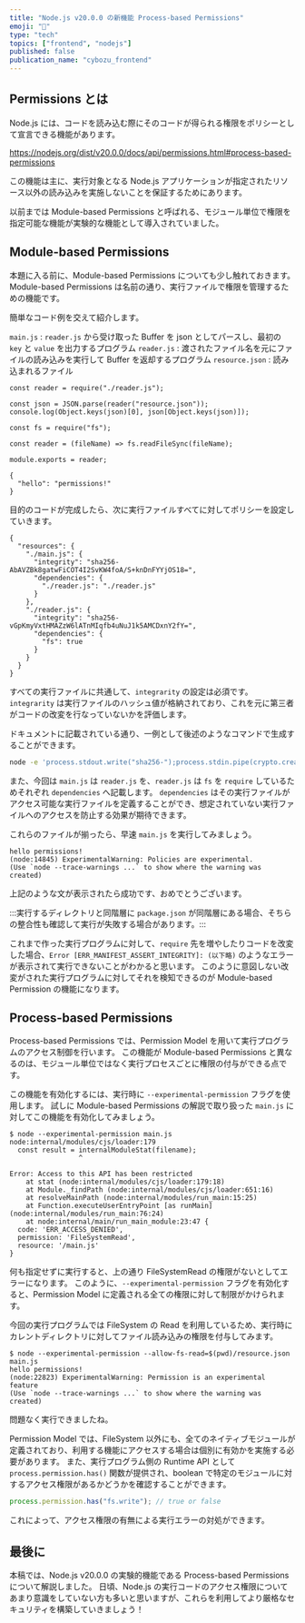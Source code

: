 ```yaml
---
title: "Node.js v20.0.0 の新機能 Process-based Permissions"
emoji: "🔑"
type: "tech"
topics: ["frontend", "nodejs"]
published: false
publication_name: "cybozu_frontend"
---
```


## Permissions とは

Node.js には、コードを読み込む際にそのコードが得られる権限をポリシーとして宣言できる機能があります。

https://nodejs.org/dist/v20.0.0/docs/api/permissions.html#process-based-permissions

この機能は主に、実行対象となる Node.js アプリケーションが指定されたリソース以外の読み込みを実施しないことを保証するためにあります。

以前までは Module-based Permissions と呼ばれる、モジュール単位で権限を指定可能な機能が実験的な機能として導入されていました。

## Module-based Permissions

本題に入る前に、Module-based Permissions についても少し触れておきます。
Module-based Permissions は名前の通り、実行ファイルで権限を管理するための機能です。

簡単なコード例を交えて紹介します。

`main.js` : `reader.js` から受け取った Buffer を json としてパースし、最初の `key` と `value` を出力するプログラム
`reader.js` : 渡されたファイル名を元にファイルの読み込みを実行して Buffer を返却するプログラム
`resource.json` : 読み込まれるファイル

```main.js:js
const reader = require("./reader.js");

const json = JSON.parse(reader("resource.json"));
console.log(Object.keys(json)[0], json[Object.keys(json)]);
```

```reader.js:js
const fs = require("fs");

const reader = (fileName) => fs.readFileSync(fileName);

module.exports = reader;
```

```resource.json:json
{
  "hello": "permissions!"
}

```

目的のコードが完成したら、次に実行ファイルすべてに対してポリシーを設定していきます。

```policy.json:json
{
  "resources": {
    "./main.js": {
      "integrity": "sha256-AbAVZBk8gatwFiCOT4I2SvKW4foA/S+knDnFYYjOS18=",
      "dependencies": {
        "./reader.js": "./reader.js"
      }
    },
    "./reader.js": {
      "integrity": "sha256-vGpKmyVxtHMAZzW6lATnMIqfb4uNuJ1k5AMCDxnY2fY=",
      "dependencies": {
        "fs": true
      }
    }
  }
}
```

すべての実行ファイルに共通して、`integrarity` の設定は必須です。
`integrarity` は実行ファイルのハッシュ値が格納されており、これを元に第三者がコードの改変を行なっていないかを評価します。

ドキュメントに記載されている通り、一例として後述のようなコマンドで生成することができます。

```sh
node -e 'process.stdout.write("sha256-");process.stdin.pipe(crypto.createHash("sha256").setEncoding("base64")).pipe(process.stdout)' < {ファイル名}
```

また、今回は `main.js` は `reader.js` を、`reader.js` は `fs` を `require` しているためそれぞれ `dependencies` へ記載します。
`dependencies` はその実行ファイルがアクセス可能な実行ファイルを定義することができ、想定されていない実行ファイルへのアクセスを防止する効果が期待できます。

これらのファイルが揃ったら、早速 `main.js` を実行してみましょう。

```
hello permissions!
(node:14845) ExperimentalWarning: Policies are experimental.
(Use `node --trace-warnings ...` to show where the warning was created)
```

上記のような文が表示されたら成功です、おめでとうございます。

:::実行するディレクトリと同階層に `package.json` が同階層にある場合、そちらの整合性も確認して実行が失敗する場合があります。:::

これまで作った実行プログラムに対して、`require` 先を増やしたりコードを改変した場合、`Error [ERR_MANIFEST_ASSERT_INTEGRITY]: (以下略)` のようなエラーが表示されて実行できないことがわかると思います。
このように意図しない改変がされた実行プログラムに対してそれを検知できるのが Module-based Permission の機能になります。

## Process-based Permissions

Process-based Permissions では、Permission Model を用いて実行プログラムのアクセス制御を行います。
この機能が Module-based Permissions と異なるのは、モジュール単位ではなく実行プロセスごとに権限の付与ができる点です。

この機能を有効化するには、実行時に `--experimental-permission` フラグを使用します。
試しに Module-based Permissions の解説で取り扱った `main.js` に対してこの機能を有効化してみましょう。

```
$ node --experimental-permission main.js
node:internal/modules/cjs/loader:179
  const result = internalModuleStat(filename);
                 ^

Error: Access to this API has been restricted
    at stat (node:internal/modules/cjs/loader:179:18)
    at Module._findPath (node:internal/modules/cjs/loader:651:16)
    at resolveMainPath (node:internal/modules/run_main:15:25)
    at Function.executeUserEntryPoint [as runMain] (node:internal/modules/run_main:76:24)
    at node:internal/main/run_main_module:23:47 {
  code: 'ERR_ACCESS_DENIED',
  permission: 'FileSystemRead',
  resource: '/main.js'
}
```

何も指定せずに実行すると、上の通り FileSystemRead の権限がないとしてエラーになります。
このように、`--experimental-permission` フラグを有効化すると、Permission Model に定義される全ての権限に対して制限がかけられます。

今回の実行プログラムでは FileSystem の Read を利用しているため、実行時にカレントディレクトリに対してファイル読み込みの権限を付与してみます。

```
$ node --experimental-permission --allow-fs-read=$(pwd)/resource.json main.js
hello permissions!
(node:22823) ExperimentalWarning: Permission is an experimental feature
(Use `node --trace-warnings ...` to show where the warning was created)
```

問題なく実行できましたね。

Permission Model では、FileSystem 以外にも、全てのネイティブモジュールが定義されており、利用する機能にアクセスする場合は個別に有効かを実施する必要があります。
また、実行プログラム側の Runtime API として `process.permission.has()` 関数が提供され、boolean で特定のモジュールに対するアクセス権限があるかどうかを確認することができます。

```js
process.permission.has("fs.write"); // true or false
```

これによって、アクセス権限の有無による実行エラーの対処ができます。

## 最後に

本稿では、Node.js v20.0.0 の実験的機能である Process-based Permissions について解説しました。
日頃、Node.js の実行コードのアクセス権限についてあまり意識をしていない方も多いと思いますが、これらを利用してより厳格なセキュリティを構築していきましょう！
